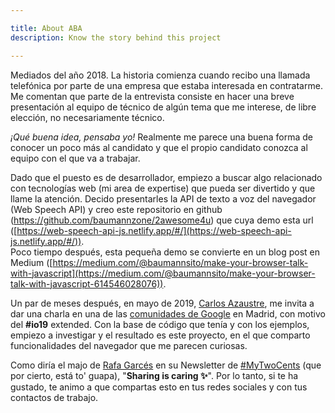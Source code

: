 ```yaml
---

title: About ABA
description: Know the story behind this project

---
```


Mediados del año 2018. La historia comienza cuando recibo una llamada telefónica por parte de una empresa que estaba interesada en contratarme. 
Me comentan que parte de la entrevista consiste en hacer una breve presentación al equipo de técnico de algún tema que me interese, de libre elección, no necesariamente técnico.

_¡Qué buena idea, pensaba yo!_ Realmente me parece una buena forma de conocer un poco más al candidato y que el propio candidato
conozca al equipo con el que va a trabajar.

Dado que el puesto es de desarrollador, empiezo a buscar algo relacionado con tecnologías web (mi area de expertise) que pueda ser divertido y
que llame la atención. Decido presentarles la API de texto a voz del navegador (Web Speech API) y creo este repositorio en github (https://github.com/baumannzone/2awesome4u)
que cuya demo esta url ([https://web-speech-api-js.netlify.app/#/](https://web-speech-api-js.netlify.app/#/)).  
Poco tiempo después, esta pequeña demo se convierte en un blog post en Medium ([https://medium.com/@baumannsito/make-your-browser-talk-with-javascript](https://medium.com/@baumannsito/make-your-browser-talk-with-javascript-614546028076)).

Un par de meses después, en mayo de 2019, [Carlos Azaustre](https://carlosazaustre.es/about), me invita a dar una charla en una de las [comunidades de Google](https://www.meetup.com/es-ES/gcdcmadrid/events/260366402/) en Madrid, con motivo del __#io19__ extended.
Con la base de código que tenía y con los ejemplos, empiezo a investigar y el resultado es este proyecto, en el que comparto funcionalidades del navegador que me parecen curiosas.

Como diría el majo de [Rafa Garcés](https://twitter.com/rafagarces) en su Newsletter de [#MyTwoCents](https://rafagarces.us8.list-manage.com/subscribe?u=cb8dd9dbb231f1c48a7ddb835&id=1a2645687a) (que por cierto, está to' guapa), "**Sharing is caring ✨**".
Por lo tanto, si te ha gustado, te animo a que compartas esto en tus redes sociales y con tus contactos de trabajo.

